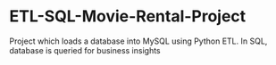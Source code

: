 # ETL-SQL-Movie-Rental-Project
Project which loads a database into MySQL using Python ETL. In SQL, database is queried for business insights
